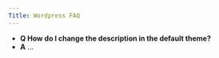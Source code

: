 ```yaml
---
Title: Wordpress FAQ
---
```


- **Q How do I change the description in the default theme?**
- **A** ...
